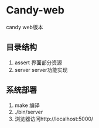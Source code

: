 # Candy-web
candy web版本

## 目录结构
1. assert 界面部分资源
2. server server功能实现

## 系统部署
1. make 编译
2. ./bin/server
3. 浏览器访问http://localhost:5000/

